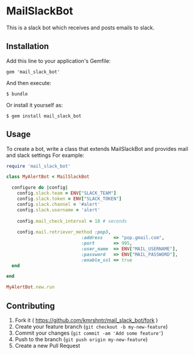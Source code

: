 # MailSlackBot

This is a slack bot which receives and posts emails to slack.

## Installation

Add this line to your application's Gemfile:

    gem 'mail_slack_bot'

And then execute:

    $ bundle

Or install it yourself as:

    $ gem install mail_slack_bot

## Usage

To create a bot, write a class that extends MailSlackBot and provides mail and slack settings For example:

```ruby
require 'mail_slack_bot'

class MyAlertBot < MailSlackBot

  configure do |config|
    config.slack.team = ENV["SLACK_TEAM"]
    config.slack.token = ENV["SLACK_TOKEN"]
    config.slack.channel = '#alert'
    config.slack.username = 'alert'
  
    config.mail_check_interval = 10 # seconds
  
    config.mail.retriever_method :pop3,
                            :address    => "pop.gmail.com",
                            :port       => 995,
                            :user_name  => ENV["MAIL_USERNAME"],
                            :password   => ENV["MAIL_PASSWORD"],
                            :enable_ssl => true
  end

end

MyAlertBot.new.run

```

## Contributing

1. Fork it ( https://github.com/kmrshntr/mail_slack_bot/fork )
2. Create your feature branch (`git checkout -b my-new-feature`)
3. Commit your changes (`git commit -am 'Add some feature'`)
4. Push to the branch (`git push origin my-new-feature`)
5. Create a new Pull Request
